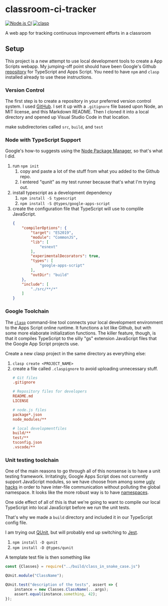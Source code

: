 # classroom-ci-tracker
<!--  start of badges -->
[![Node.js CI](https://github.com/higherX4Racine/classroom-ci-tracker/actions/workflows/node.js.yml/badge.svg?branch=stage)](https://github.com/higherX4Racine/classroom-ci-tracker/actions/workflows/node.js.yml)
[![clasp](https://img.shields.io/badge/built%20with-clasp-4285f4.svg)](https://github.com/google/clasp)
<!-- end of badges -->
A web app for tracking continuous improvement efforts in a classroom

## Setup

This project is a new attempt to use local development tools to create a App
Scripts webapp.
My jumping-off point should have been Google's Github 
[repository](https://developers.google.com/apps-script/guides/typescript)
for TypeScript and Apps Script.
You need to have `npm` and `clasp` installed already to use these instructions.

### Version Control

The first step is to create a repository in your preferred version control
system.
I used [GitHub](https://github.com/higherX4Racine/classroom-ci-tracker).
I set it up with a `.gitignore` file based upon Node, an MIT license,
and this Markdown README.
Then I cloned it into a local directory and opened up Visual Studio Code in
that location.

make subdirectories called `src`, `build`, and `test`

### Node with TypeScript Support

Google's how-to suggests using the [Node Package Manager](https://www.npmjs.com/),
so that's what I did.

1. run `npm init`
   1. copy and paste a lot of the stuff from what you added to the Github repo.
   2. I entered "qunit" as my test runner because that's what I'm trying out.
2. install typescript as a development dependency
   1. `npm install -S typescript`
   2. `npm install -S @types/google-apps-script`
3. create the configuration file that TypeScript will use to complile JavaScript.
   ```json
   {
       "compilerOptions": {
           "target": "ES2019",
           "module": "CommonJS",
           "lib": [
               "esnext"
           ],
           "experimentalDecorators": true,
           "types": [
               "google-apps-script"
           ],
           "outDir": "build"
       },
       "include": [
           "./src/**/*"
       ]
   }
   ```

### Google Toolchain

The [`clasp`](https://github.com/google/clasp) command-line tool connects
your local development environment to the Apps Script online runtime.
It functions a lot like Github, but with some more elaborate initialization
functions.
The killer feature, though, is that it compiles TypeScript to the silly "gs"
extension JavaScript files that the Google App Script projects use.

Create a new clasp project in the same directory as everything else:

1. `clasp create <PROJECT_NAME>`
2. create a file called `.claspignore` to avoid uploading unnecessary stuff.
   ```ini
   # Git files
   .gitignore
   
   # Repository files for developers
   README.md
   LICENSE
   
   # node.js files
   package*.json
   node_modules/**
   
   # local developmentfiles
   build/**
   test/**
   tsconfig.json
   .vscode/**
   ```

### Unit testing toolchain

One of the main reasons to go through all of this nonsense is to have a unit
testing framework.
Irritatingly, Google Apps Script does not currently support JavaScript modules,
so we have choose from among some
[ugly hacks](https://github.com/google/clasp/blob/master/docs/typescript.md#modules-exports-and-imports)
in order to have inter-file communication without polluting the global
namespace.
It looks like the more robust way is to have
[namespaces](https://www.typescriptlang.org/docs/handbook/namespaces-and-modules.html).

One side effect of all of this is that we're going to want to compile our local
TypeScript into local JavaScript before we run the unit tests.

That's why we made a `build` directory and included it in our TypeScript config
file.

I am trying out [QUnit](https://qunitjs.com), but will probably end up
switching to [Jest](https://jestjs.io/).

1. `npm install -D qunit`
2. `npm install -D @types/qunit`

A template test file is then something like

```js
const {Classes} = require("../build/class_in_snake_case.js")

QUnit.module("ClassName");

QUnit.test("description of the tests", assert => {
    instance = new Classes.ClassName(...args);
    assert.equal(instance.something, 42);
});
```
